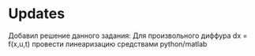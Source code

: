 # Updates

Добавил решение данного задания:
Для произвольного диффура dx = f(x,u,t) провести линеаризацию средствами python/matlab
